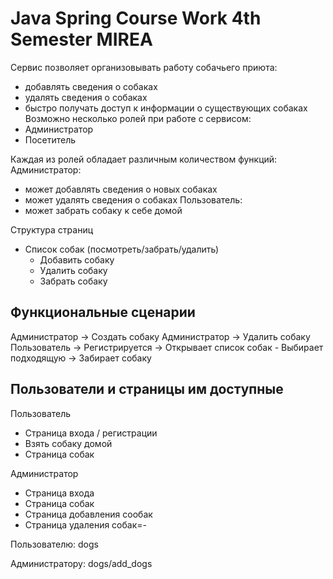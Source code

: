 # Java Spring Course Work 4th Semester MIREA #

Сервис позволяет организовывать работу собачьего приюта:

- добавлять сведения о собаках
- удалять сведения о собаках
- быстро получать доступ к информации о существующих собаках
Возможно несколько ролей при работе с сервисом: 
- Администратор 
- Посетитель

Каждая из ролей обладает различным количеством функций: Администратор:

- может добавлять сведения о новых собаках
- может удалять сведения о собаках
Пользователь:
- может забрать собаку к себе домой

Структура страниц
  - Список собак (посмотреть/забрать/удалить)
    - Добавить собаку
    - Удалить собаку
    - Забрать собаку

## Функциональные сценарии ##

Администратор -> Создать собаку
Администратор -> Удалить собаку
Пользователь -> Регистрируется -> Открывает список собак - Выбирает подходящую -> Забирает собаку


## Пользователи и страницы им доступные ##

Пользователь

- Страница входа / регистрации
- Взять собаку домой
- Страница собак

Администратор

- Страница входа
- Страница собак
- Страница добавления сообак
- Страница удаления собак=-

Пользователю: dogs

Администратору: dogs/add_dogs
